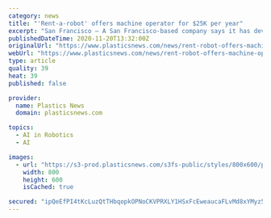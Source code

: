 ```yaml
---
category: news
title: "'Rent-a-robot' offers machine operator for $25K per year"
excerpt: "San Francisco — A San Francisco-based company says it has developed a robotic machine operator available for rent that can be dropped easily into production lines without requiring additional extensive programming."
publishedDateTime: 2020-11-20T13:32:00Z
originalUrl: "https://www.plasticsnews.com/news/rent-robot-offers-machine-operator-25k-year"
webUrl: "https://www.plasticsnews.com/news/rent-robot-offers-machine-operator-25k-year"
type: article
quality: 39
heat: 39
published: false

provider:
  name: Plastics News
  domain: plasticsnews.com

topics:
  - AI in Robotics
  - AI

images:
  - url: "https://s3-prod.plasticsnews.com/s3fs-public/styles/800x600/public/RapidMachineOperator_i.png"
    width: 800
    height: 600
    isCached: true

secured: "ipQeEfPI4tKcLuzQtTHbqopkOPNoCKVPRXLY1HSxFcEweaucaFLvMd8xYMyz5SYST9LiQe4rLkQpUmeQbssHzmniBrf48UQFVPIxElWBm3H/StetnaEoXYdhD0AUpzIZyu+JXiQRVokLnH7ZkS534juuyIip0u5vloXkZ9z9QJCrENhFBQTuVs9D+27qHOTnjyPXfrreImP6h+98oBBP6ifG+Q8w6kG9hKkpsS8ZvQtUVb8eSglPImtcz3kKs5sU25ZFeuvuBbJU8z8xqmyqy/y1XqXHccVUfYoxlvemoC3R1rX3Sa+Oqnx2UrhC2hbNGYBS8ES589KIRKUkC1dauyLauNX16/gGF9YjFNR0pVU=;yvqMFt1RemNS20Hb5RU6Ag=="
---
```


